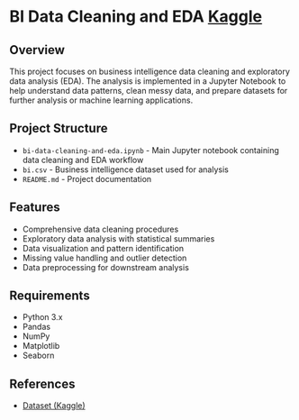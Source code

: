 # BI Data Cleaning and EDA [Kaggle](https://www.kaggle.com/code/insyirahazman/bi-data-cleaning-and-eda)

## Overview
This project focuses on business intelligence data cleaning and exploratory data analysis (EDA). The analysis is implemented in a Jupyter Notebook to help understand data patterns, clean messy data, and prepare datasets for further analysis or machine learning applications.

## Project Structure
- `bi-data-cleaning-and-eda.ipynb` - Main Jupyter notebook containing data cleaning and EDA workflow
- `bi.csv` - Business intelligence dataset used for analysis
- `README.md` - Project documentation

## Features
- Comprehensive data cleaning procedures
- Exploratory data analysis with statistical summaries
- Data visualization and pattern identification
- Missing value handling and outlier detection
- Data preprocessing for downstream analysis

## Requirements
- Python 3.x
- Pandas
- NumPy
- Matplotlib
- Seaborn

## References
- [Dataset (Kaggle)](https://www.kaggle.com/datasets/walekhwatlphilip/intro-to-data-cleaning-eda-and-machine-learning)
